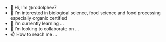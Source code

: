 - 👋 Hi, I’m @rodolphev7
- 👀 I’m interested in biological science, food science and food processing especially organic certified
- 🌱 I’m currently learning ...
- 💞️ I’m looking to collaborate on ...
- 📫 How to reach me ...

<!---
rodolphev7/rodolphev7 is a ✨ special ✨ repository because its `README.md` (this file) appears on your GitHub profile.
You can click the Preview link to take a look at your changes.
--->
